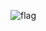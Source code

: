 ![flag](https://images.unsplash.com/photo-1559346075-a57dbb8b2b2f?ixlib=rb-1.2.1&ixid=eyJhcHBfaWQiOjEyMDd9&auto=format&fit=crop&w=1050&q=80)
